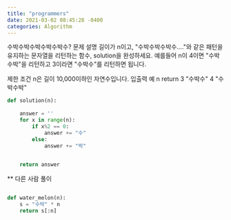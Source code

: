 ```yaml
---
title: "programmers"
date: 2021-03-02 08:45:28 -0400
categories: Algorithm
---
```


수박수박수박수박수박수?
문제 설명
길이가 n이고, "수박수박수박수...."와 같은 패턴을 유지하는 문자열을 리턴하는 함수, solution을 완성하세요. 예를들어 n이 4이면 "수박수박"을 리턴하고 3이라면 "수박수"를 리턴하면 됩니다.

제한 조건
n은 길이 10,000이하인 자연수입니다.
입출력 예
n	return
3	"수박수"
4	"수박수박"

```python
def solution(n):
    
    answer = ''
    for x in range(n):
        if x%2 == 0:
            answer += "수"
        else: 
            answer += "박"
    

    return answer

```
** 다른 사람 풀이

```python

def water_melon(n):
    s = "수박" * n
    return s[:n]


```
